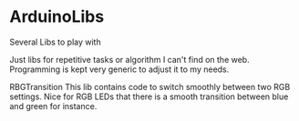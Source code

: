 # ArduinoLibs
Several Libs to play with

Just libs for repetitive tasks or algorithm I can't find on the web.
Programming is kept very generic to adjust it to my needs.

RBGTransition
This lib contains code to switch smoothly between two RGB settings. Nice for RGB LEDs that there is a smooth transition between blue and green
for instance.
